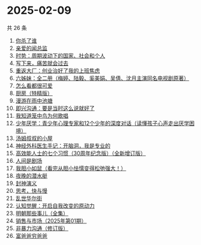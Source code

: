 # 2025-02-09

共 26 条

<!-- BEGIN WEREAD -->
<!-- 最后更新时间 2025-02-09 21:15:53 +0800 -->
1. [你杀了谁](https://weread.qq.com/web/bookDetail/fdb32f80813ab9a47g0136aa)
1. [亲爱的闻总监](https://weread.qq.com/web/bookDetail/8ce329b0813ab9599g019d3e)
1. [时势：周期波动下的国家、社会和个人](https://weread.qq.com/web/bookDetail/95332ad0813ab8705g016ce7)
1. [写下来，痛苦就会过去](https://weread.qq.com/web/bookDetail/02332680813ab880cg016c4b)
1. [重返大厂：创业治好了我的上班焦虑](https://weread.qq.com/web/bookDetail/d2d322f0813ab99fdg012f73)
1. [六姊妹：全二册（梅婷、陆毅、奚美娟、吴倩、沈月主演同名电视剧原著）](https://weread.qq.com/web/bookDetail/51432e4071a73c495147467)
1. [怎么看都很可爱](https://weread.qq.com/web/bookDetail/58632340813ab9455g014db0)
1. [厨房（特精版）](https://weread.qq.com/web/bookDetail/f94325e0813ab6f76g011be8)
1. [漫游在雨中池塘](https://weread.qq.com/web/bookDetail/74332f50813ab9612g0199e5)
1. [即兴沟通：要是当时这么说就好了](https://weread.qq.com/web/bookDetail/94f32c30813ab9942g0158fd)
1. [我知道笼中鸟为何歌唱](https://weread.qq.com/web/bookDetail/f8132870813ab99feg012389)
1. [少年厌学：青少年心理专家和12个少年的深度对话（读懂孩子心声走出厌学困境）](https://weread.qq.com/web/bookDetail/d0132570813ab98e5g017dd2)
1. [汤姆叔叔的小屋](https://weread.qq.com/web/bookDetail/863324007275eac78633923)
1. [神经外科医生手记：开脑洞，我是专业的](https://weread.qq.com/web/bookDetail/3bb32c10813ab9a17g016b82)
1. [高效能人士的七个习惯（30周年纪念版）（全新增订版）](https://weread.qq.com/web/bookDetail/56d325907203e8a856def7f)
1. [人间是剧场](https://weread.qq.com/web/bookDetail/86b32be0813ab6ff7g0130c2)
1. [我胆小如鼠（看完从胆小怯懦变得松弛强大！）](https://weread.qq.com/web/bookDetail/276323e0813ab90a5g0144d7)
1. [夜晚的潜水艇](https://weread.qq.com/web/bookDetail/93e32750813ab7dd0g0169dc)
1. [封神演义](https://weread.qq.com/web/bookDetail/b453256055b0e7b4550bbdd)
1. [思考，快与慢](https://weread.qq.com/web/bookDetail/af83263058c217af81f8979)
1. [乱世华尔街](https://weread.qq.com/web/bookDetail/22432840813ab6ee1g018d20)
1. [认知觉醒：开启自我改变的原动力](https://weread.qq.com/web/bookDetail/6a732ce07201202c6a7b30a)
1. [明朝那些事儿（全集）](https://weread.qq.com/web/bookDetail/a57325c05c8ed3a57224187)
1. [销售与市场（2025年第01期）](https://weread.qq.com/web/bookDetail/bb4323d0813ab9a4dg01560d)
1. [非暴力沟通（修订版）](https://weread.qq.com/web/bookDetail/b7d32470813ab7e0eg015e3f)
1. [富爸爸穷爸爸](https://weread.qq.com/web/bookDetail/ada325807168230aada7458)
<!-- END WEREAD -->